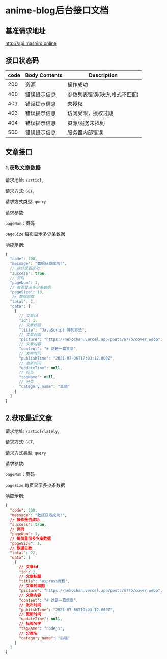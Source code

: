 # anime-blog后台接口文档

## 基准请求地址

http://api.mashiro.online

## 接口状态码

| code | Body Contents | Description                   |
| ---- | ------------- | ----------------------------- |
| 200  | 资源          | 操作成功                      |
| 400  | 错误提示信息  | 参数列表错误(缺少,格式不匹配) |
| 401  | 错误提示信息  | 未授权                        |
| 403  | 错误提示信息  | 访问受限，授权过期            |
| 404  | 错误提示信息  | 资源/服务未找到               |
| 500  | 错误提示信息  | 服务器内部错误                |

## 文章接口

### 1.获取文章数据

请求地址: `/articl`,

请求方式: `GET`,

请求方式类型: `query`

请求参数:

`pageNum`：页码

`pageSize`:每页显示多少条数据

响应示例:

```js
{
  "code": 200,
  "message": "数据获取成功!",
  // 操作是否成功
  "success": true,
  // 页码
  "pageNum": 1,
  // 每页显示多少条数据
  "pageSize": 10,
   // 数据总数
  "total": 2,
  "data": [
    {
      // 文章id
      "id": 1,
      // 文章标题
      "title": "JavaScript 陣列方法",
      // 文章封面
      "picture": "https://nekochan.vercel.app/posts/677b/cover.webp",
      // 文章内容
      "content": "# 这是一篇文章",
      // 发布时间
      "publishTime": "2021-07-06T17:03:12.000Z",
      // 更新时间
      "updateTime": null,
      // 标签
      "tagName": null,
      // 分类
      "category_name": "其他"
    }
  ]
}
```



## 2.获取最近文章

请求地址: `/articl/lately`,

请求方式: `GET`,

请求方式类型: `query`

请求参数:

`pageNum`：页码

`pageSize`:每页显示多少条数据

响应示例:

```json
{
  "code": 200,
  "message": "数据获取成功!",
  // 操作是否成功
  "success": true,
  // 页码
  "pageNum": 1,
  // 每页显示多少条数据
  "pageSize": 1,
  // 数据总数
  "total": 22,
  "data": [
    {
      // 文章id
      "id": 2,
      // 文章标题
      "title": "express教程",
      // 文章封面图
      "picture": "https://nekochan.vercel.app/posts/677b/cover.webp",
      // 文章内容
      "content": "# 这是一篇文章",
      // 发布时间
      "publishTime": "2021-07-06T19:03:12.000Z",
      // 更新时间
      "updateTime": null,
      // 标签名字
      "tagName": "nodejs",
      // 分类名
      "category_name": "前端"
    }
  ]
}
```





